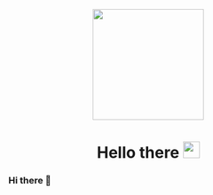 <div id="header" align="center">
  <img height=200 src="https://media1.giphy.com/media/QXhSr6NDR4F5t69GL8/giphy.gif?cid=ecf05e47bknfbkxgn2cb39pecwwhj0qrmwr0zoogvoe15v2u&rid=giphy.gif&ct=s"/>
</div>

<h1 align="center">
  Hello there
  <img src="https://media.giphy.com/media/hvRJCLFzcasrR4ia7z/giphy.gif" width=30>
</h1>

### Hi there 👋

<!--
**Jbar91/Jbar91** is a ✨ _special_ ✨ repository because its `README.md` (this file) appears on your GitHub profile.

Here are some ideas to get you started:

- 🔭 I’m currently working on ...
- 🌱 I’m currently learning ...
- 👯 I’m looking to collaborate on ...
- 🤔 I’m looking for help with ...
- 💬 Ask me about ...
- 📫 How to reach me: ...
- ⚡ Fun fact: ...
-->
